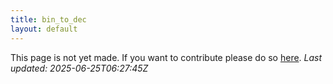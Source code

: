 ```yaml
---
title: bin_to_dec
layout: default
---
```


This page is not yet made. If you want to contribute please do so [here](https://github.com/CrazyH2/Bigstone/blob/wiki/components/bin_to_dec.md).
_Last updated: 2025-06-25T06:27:45Z_
